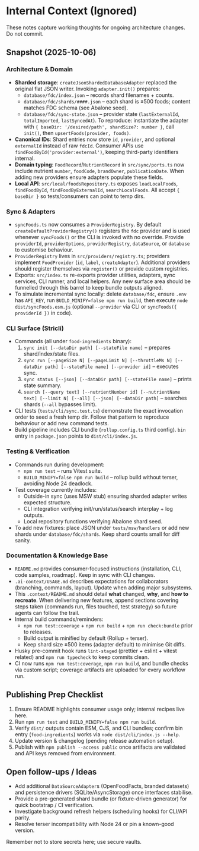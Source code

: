 # Internal Context (Ignored)

These notes capture working thoughts for ongoing architecture changes. Do not commit.

## Snapshot (2025-10-06)

### Architecture & Domain

- **Sharded storage**: `createJsonShardedDatabaseAdapter` replaced the original flat JSON writer. Invoking `adapter.init()` prepares:
  - `database/fdc/index.json` – records shard filenames + counts.
  - `database/fdc/shards/####.json` – each shard is ≤500 foods; content matches FDC schema (see Abalone seed).
  - `database/fdc/sync-state.json` – provider state (`lastExternalId`, `totalImported`, `lastSyncedAt`).
    To reproduce: instantiate the adapter with `{ baseDir: '/desired/path', shardSize?: number }`, call `init()`, then `upsertFoods(provider, foods)`.
- **Canonical IDs**: Shard entries now store `id`, `provider`, and optional `externalId` instead of raw `fdcId`. Consumer APIs use `findFoodById('provider:external')`, keeping third-party identifiers internal.
- **Domain typing**: `FoodRecord`/`NutrientRecord` in `src/sync/ports.ts` now include nutrient `number`, `foodCode`, `brandOwner`, `publicationDate`. When adding new providers ensure adapters populate these fields.
- **Local API**: `src/local/foodsRepository.ts` exposes `loadLocalFoods`, `findFoodById`, `findFoodByExternalId`, `searchLocalFoods`. All accept `{ baseDir }` so tests/consumers can point to temp dirs.

### Sync & Adapters

- `syncFoods.ts` now consumes a `ProviderRegistry`. By default `createDefaultProviderRegistry()` registers the `fdc` provider and is used whenever `syncFoods()` or the CLI is invoked with no override. Provide `providerId`, `providerOptions`, `providerRegistry`, `dataSource`, or `database` to customise behaviour.
- `ProviderRegistry` lives in `src/providers/registry.ts`; providers implement `FoodProvider` (`id`, `label`, `createAdapter`). Additional providers should register themselves via `register()` or provide custom registries.
- Exports: `src/index.ts` re-exports provider utilities, adapters, sync services, CLI runner, and local helpers. Any new surface area should be funnelled through this barrel to keep bundle outputs aligned.
- To simulate incremental sync locally: delete `database/fdc`, ensure `.env` has `API_KEY`, run `BUILD_MINIFY=false npm run build`, then execute `node dist/syncFoods.esm.js` (optional `--provider` via CLI or `syncFoods({ providerId })` in code).

### CLI Surface (Stricli)

- Commands (all under `food-ingredients` binary):
  1. `sync init [--dataDir path] [--stateFile name]` – prepares shard/index/state files.
  2. `sync run [--pageSize N] [--pageLimit N] [--throttleMs N] [--dataDir path] [--stateFile name] [--provider id]` – executes sync.
  3. `sync status [--json] [--dataDir path] [--stateFile name]` – prints state summary.
  4. `search [--query text] [--nutrientNumber id] [--nutrientName text] [--limit N] [--all] [--json] [--dataDir path]` – searches shards (`--all` bypasses limit).
- CLI tests (`tests/cli/sync.test.ts`) demonstrate the exact invocation order to seed a fresh temp dir. Follow that pattern to reproduce behaviour or add new command tests.
- Build pipeline includes CLI bundle (`rollup.config.ts` third config). `bin` entry in `package.json` points to `dist/cli/index.js`.

### Testing & Verification

- Commands run during development:
  - `npm run test` – runs Vitest suite.
  - `BUILD_MINIFY=false npm run build` – rollup build without terser, avoiding Node 24 deadlock.
- Test coverage currently includes:
  - Outside-in sync (uses MSW stub) ensuring sharded adapter writes expected structure.
  - CLI integration verifying init/run/status/search interplay + log outputs.
  - Local repository functions verifying Abalone shard seed.
- To add new fixtures: place JSON under `tests/msw/handlers` or add new shards under `database/fdc/shards`. Keep shard counts small for diff sanity.

### Documentation & Knowledge Base

- `README.md` provides consumer-focused instructions (installation, CLI, code samples, roadmap). Keep in sync with CLI changes.
- `.ai-context/USAGE.md` describes expectations for collaborators (branching, commands, layout). Update when adding major subsystems.
- This `.context/README.md` should detail **what** changed, **why**, and **how to recreate**. When delivering new features, append sections covering steps taken (commands run, files touched, test strategy) so future agents can follow the trail.
- Internal build commands/reminders:
  - `npm run test:coverage` + `npm run build` + `npm run check:bundle` prior to releases.
  - Build output is minified by default (Rollup + terser).
  - Keep shard size ≤500 items (adapter default) to minimise Git diffs.
- Husky pre-commit hook runs `lint-staged` (prettier + eslint + vitest related) and `npm run typecheck` to keep commits clean.
- CI now runs `npm run test:coverage`, `npm run build`, and bundle checks via custom script; coverage artifacts are uploaded for every workflow run.

## Publishing Prep Checklist

1. Ensure README highlights consumer usage only; internal recipes live here.
2. Run `npm run test` and `BUILD_MINIFY=false npm run build`.
3. Verify `dist/` outputs contain ESM, CJS, and CLI bundles; confirm bin entry (`food-ingredients`) works via `node dist/cli/index.js --help`.
4. Update version & changelog (pending release automation setup).
5. Publish with `npm publish --access public` once artifacts are validated and API keys removed from environment.

## Open follow-ups / Ideas

- Add additional `DataSourceAdapter`s (OpenFoodFacts, branded datasets) and persistence drivers (SQLite/AsyncStorage) once interfaces stabilise.
- Provide a pre-generated shard bundle (or fixture-driven generator) for quick bootstrap / CI verification.
- Investigate background refresh helpers (scheduling hooks) for CLI/API parity.
- Resolve terser incompatibility with Node 24 or pin a known-good version.

Remember not to store secrets here; use secure vaults.

